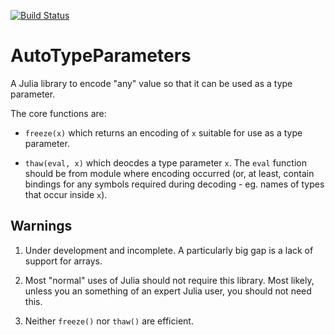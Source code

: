 [![Build Status](https://travis-ci.org/andrewcooke/AutoTypeParameters.jl.svg?branch=master)](https://travis-ci.org/andrewcooke/AutoTypeParameters.jl)


# AutoTypeParameters

A Julia library to encode "any" value so that it can be used as a type
parameter.

The core functions are:

* `freeze(x)` which returns an encoding of `x` suitable for use as a type
  parameter.

* `thaw(eval, x)` which deocdes a type parameter `x`.  The `eval` function
  should be from module where encoding occurred (or, at least, contain
  bindings for any symbols required during decoding - eg. names of types that
  occur inside `x`).

## Warnings

1. Under development and incomplete.  A particularly big gap is a lack of
   support for arrays.

1. Most "normal" uses of Julia should not require this library.  Most likely,
   unless you an something of an expert Julia user, you should not need this.

1. Neither `freeze()` nor `thaw()` are efficient.

